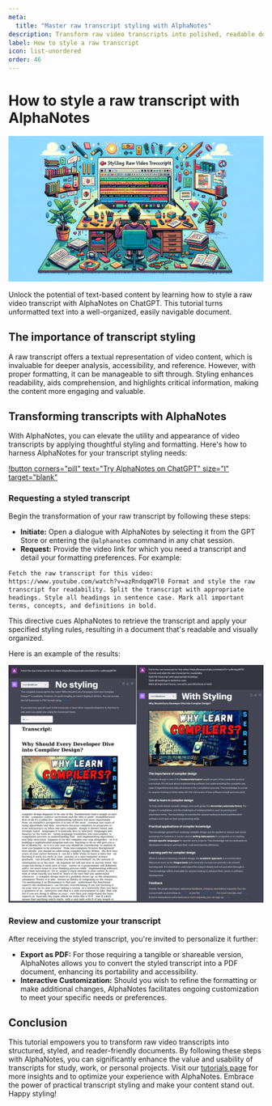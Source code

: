 ```yaml
---
meta:
  title: "Master raw transcript styling with AlphaNotes"
description: Transform raw video transcripts into polished, readable documents with AlphaNotes on ChatGPT. Follow our guide for practical styling and formatting techniques.
label: How to style a raw transcript
icon: list-unordered
order: 46
---
```


# How to style a raw transcript with AlphaNotes

![](../../resources/transcript-styling-banner.png)

Unlock the potential of text-based content by learning how to style a raw video transcript with AlphaNotes on ChatGPT. This tutorial turns unformatted text into a well-organized, easily navigable document.

## The importance of transcript styling

A raw transcript offers a textual representation of video content, which is invaluable for deeper analysis, accessibility, and reference. However, with proper formatting, it can be manageable to sift through. Styling enhances readability, aids comprehension, and highlights critical information, making the content more engaging and valuable.

## Transforming transcripts with AlphaNotes

With AlphaNotes, you can elevate the utility and appearance of video transcripts by applying thoughtful styling and formatting. Here's how to harness AlphaNotes for your transcript styling needs:

[!button corners="pill" text="Try AlphaNotes on ChatGPT" size="l" target="blank"](https://chat.openai.com/g/g-ZdfrSRAyo-alphanotes-gpt)

### Requesting a styled transcript

Begin the transformation of your raw transcript by following these steps:

- **Initiate:** Open a dialogue with AlphaNotes by selecting it from the GPT Store or entering the `@alphanotes` command in any chat session.
- **Request:** Provide the video link for which you need a transcript and detail your formatting preferences. For example:

```
Fetch the raw transcript for this video: https://www.youtube.com/watch?v=azRndqqW7l0 Format and style the raw transcript for readability. Split the transcript with appropriate headings. Style all headings in sentence case. Mark all important terms, concepts, and definitions in bold.
```

This directive cues AlphaNotes to retrieve the transcript and apply your specified styling rules, resulting in a document that's readable and visually organized.

Here is an example of the results:

![](../../resources/style-transcript.png)

### Review and customize your transcript

After receiving the styled transcript, you're invited to personalize it further:

- **Export as PDF:** For those requiring a tangible or shareable version, AlphaNotes allows you to convert the styled transcript into a PDF document, enhancing its portability and accessibility.
- **Interactive Customization:** Should you wish to refine the formatting or make additional changes, AlphaNotes facilitates ongoing customization to meet your specific needs or preferences.

## Conclusion

This tutorial empowers you to transform raw video transcripts into structured, styled, and reader-friendly documents. By following these steps with AlphaNotes, you can significantly enhance the value and usability of transcripts for study, work, or personal projects. Visit our [tutorials page](https://www.alphanotes.one/tutorials) for more insights and to optimize your experience with AlphaNotes. Embrace the power of practical transcript styling and make your content stand out. Happy styling!
